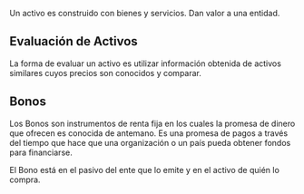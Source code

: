 Un activo es construido con bienes y servicios. Dan valor a una entidad.

## Evaluación de Activos

La forma de evaluar un activo es utilizar información obtenida de activos similares cuyos precios son conocidos y comparar.

## Bonos

Los Bonos son instrumentos de renta fija en los cuales la promesa de dinero que ofrecen es conocida de antemano. Es una promesa de pagos a través del tiempo que hace que una organización o un país pueda obtener fondos para financiarse. 

El Bono está en el pasivo del ente que lo emite y en el activo de quién lo compra.
